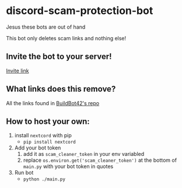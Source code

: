 # discord-scam-protection-bot
Jesus these bots are out of hand

This bot only deletes scam links and nothing else!

## Invite the bot to your server!
[Invite link](https://discord.com/api/oauth2/authorize?client_id=935372708089315369&permissions=2147560448&scope=bot)

## What links does this remove?
All the links found in [BuildBot42's repo](https://github.com/BuildBot42/discord-scam-links)

## How to host your own:

1. install `nextcord` with pip
   - `pip install nextcord`
2. Add your bot token
   1. add it as `scam_cleaner_token` in your env variabled
   2. replace `os.environ.get('scam_cleaner_token')` at the bottom of `main.py` with your bot token in quotes
3. Run bot
    - `python ./main.py`